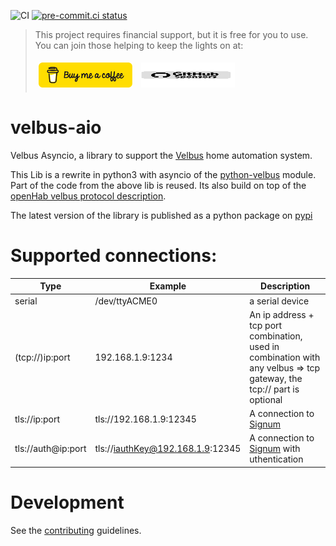 ![CI](https://github.com/Cereal2nd/velbus-aio/actions/workflows/main.yml/badge.svg)
[![pre-commit.ci status](https://results.pre-commit.ci/badge/github/Cereal2nd/velbus-aio/master.svg)](https://results.pre-commit.ci/latest/github/Cereal2nd/velbus-aio/master)

>This project requires financial support, but it is free for you to use.  You can join those helping to keep the lights on at:
>  
>[<img src="https://raw.githubusercontent.com/Cereal2nd/hassio-velbusd/refs/heads/main/images/bmc-button.svg" width=150 height=40 style="margin: 5px"/>](https://buymeacoffee.com/cereal2nd)
>[<img src="https://raw.githubusercontent.com/Cereal2nd/hassio-velbusd/refs/heads/main/images/github-sponsors-button.svg" width=150 height=40 style="margin: 5px"/>](https://github.com/sponsors/Cereal2nd/)

# velbus-aio

Velbus Asyncio, a library to support the [Velbus](https://www.velbus.eu/) home automation system.

This Lib is a rewrite in python3 with asyncio of the [python-velbus](https://github.com/thomasdelaet/python-velbus/) module.
Part of the code from the above lib is reused.
Its also build on top of the [openHab velbus protocol description](https://github.com/StefCoene/moduleprotocol).

The latest version of the library is published as a python package on [pypi](https://pypi.org/project/velbus-aio/)

# Supported connections:

| Type               | Example                          | Description                                                                                                           |
| ------------------ | -------------------------------- | --------------------------------------------------------------------------------------------------------------------- |
| serial             | /dev/ttyACME0                    | a serial device                                                                                                       |
| (tcp://)ip:port    | 192.168.1.9:1234                 | An ip address + tcp port combination, used in combination with any velbus => tcp gateway, the tcp:// part is optional |
| tls://ip:port      | tls://192.168.1.9:12345          | A connection to [Signum](https://www.velbus.eu/products/view/?id=458140)                                              |
| tls://auth@ip:port | tls://iauthKey@192.168.1.9:12345 | A connection to [Signum](https://www.velbus.eu/products/view/?id=458140) with uthentication                           |

# Development

See the [contributing](https://github.com/Cereal2nd/velbus-aio/blob/master/CONTRIBUTING.md) guidelines.
